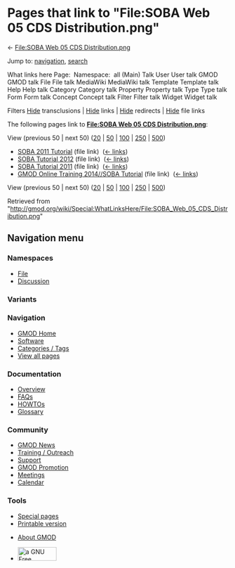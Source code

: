 <div id="mw-page-base" class="noprint">

</div>

<div id="mw-head-base" class="noprint">

</div>

<div id="content" class="mw-body" role="main">

<span id="top"></span>

<div id="mw-js-message" style="display:none;">

</div>



# <span dir="auto">Pages that link to "File:SOBA Web 05 CDS Distribution.png"</span>

<div id="bodyContent">

<div id="contentSub">

← [File:SOBA Web 05 CDS
Distribution.png](/wiki/File:SOBA_Web_05_CDS_Distribution.png "File:SOBA Web 05 CDS Distribution.png")

</div>

<div id="jump-to-nav" class="mw-jump">

Jump to: [navigation](#mw-navigation), [search](#p-search)

</div>

<div id="mw-content-text">

What links here Page:  Namespace:  all (Main) Talk User User talk GMOD
GMOD talk File File talk MediaWiki MediaWiki talk Template Template talk
Help Help talk Category Category talk Property Property talk Type Type
talk Form Form talk Concept Concept talk Filter Filter talk Widget
Widget talk

Filters
[Hide](/mediawiki/index.php?title=Special:WhatLinksHere/File:SOBA_Web_05_CDS_Distribution.png&hidetrans=1 "Special:WhatLinksHere/File:SOBA Web 05 CDS Distribution.png")
transclusions \|
[Hide](/mediawiki/index.php?title=Special:WhatLinksHere/File:SOBA_Web_05_CDS_Distribution.png&hidelinks=1 "Special:WhatLinksHere/File:SOBA Web 05 CDS Distribution.png")
links \|
[Hide](/mediawiki/index.php?title=Special:WhatLinksHere/File:SOBA_Web_05_CDS_Distribution.png&hideredirs=1 "Special:WhatLinksHere/File:SOBA Web 05 CDS Distribution.png")
redirects \|
[Hide](/mediawiki/index.php?title=Special:WhatLinksHere/File:SOBA_Web_05_CDS_Distribution.png&hideimages=1 "Special:WhatLinksHere/File:SOBA Web 05 CDS Distribution.png")
file links

The following pages link to **[File:SOBA Web 05 CDS
Distribution.png](/wiki/File:SOBA_Web_05_CDS_Distribution.png "File:SOBA Web 05 CDS Distribution.png")**:

View (previous 50 \| next 50)
([20](/mediawiki/index.php?title=Special:WhatLinksHere/File:SOBA_Web_05_CDS_Distribution.png&limit=20 "Special:WhatLinksHere/File:SOBA Web 05 CDS Distribution.png")
\|
[50](/mediawiki/index.php?title=Special:WhatLinksHere/File:SOBA_Web_05_CDS_Distribution.png&limit=50 "Special:WhatLinksHere/File:SOBA Web 05 CDS Distribution.png")
\|
[100](/mediawiki/index.php?title=Special:WhatLinksHere/File:SOBA_Web_05_CDS_Distribution.png&limit=100 "Special:WhatLinksHere/File:SOBA Web 05 CDS Distribution.png")
\|
[250](/mediawiki/index.php?title=Special:WhatLinksHere/File:SOBA_Web_05_CDS_Distribution.png&limit=250 "Special:WhatLinksHere/File:SOBA Web 05 CDS Distribution.png")
\|
[500](/mediawiki/index.php?title=Special:WhatLinksHere/File:SOBA_Web_05_CDS_Distribution.png&limit=500 "Special:WhatLinksHere/File:SOBA Web 05 CDS Distribution.png"))

- [SOBA 2011 Tutorial](/wiki/SOBA_2011_Tutorial "SOBA 2011 Tutorial")
  (file link) ‎ <span class="mw-whatlinkshere-tools">([←
  links](/mediawiki/index.php?title=Special:WhatLinksHere&target=SOBA+2011+Tutorial "Special:WhatLinksHere"))</span>
- [SOBA Tutorial 2012](/wiki/SOBA_Tutorial_2012 "SOBA Tutorial 2012")
  (file link) ‎ <span class="mw-whatlinkshere-tools">([←
  links](/mediawiki/index.php?title=Special:WhatLinksHere&target=SOBA+Tutorial+2012 "Special:WhatLinksHere"))</span>
- [SOBA Tutorial 2011](/wiki/SOBA_Tutorial_2011 "SOBA Tutorial 2011")
  (file link) ‎ <span class="mw-whatlinkshere-tools">([←
  links](/mediawiki/index.php?title=Special:WhatLinksHere&target=SOBA+Tutorial+2011 "Special:WhatLinksHere"))</span>
- [GMOD Online Training 2014//SOBA
  Tutorial](/wiki/GMOD_Online_Training_2014//SOBA_Tutorial "GMOD Online Training 2014//SOBA Tutorial")
  (file link) ‎ <span class="mw-whatlinkshere-tools">([←
  links](/mediawiki/index.php?title=Special:WhatLinksHere&target=GMOD+Online+Training+2014%2F%2FSOBA+Tutorial "Special:WhatLinksHere"))</span>

View (previous 50 \| next 50)
([20](/mediawiki/index.php?title=Special:WhatLinksHere/File:SOBA_Web_05_CDS_Distribution.png&limit=20 "Special:WhatLinksHere/File:SOBA Web 05 CDS Distribution.png")
\|
[50](/mediawiki/index.php?title=Special:WhatLinksHere/File:SOBA_Web_05_CDS_Distribution.png&limit=50 "Special:WhatLinksHere/File:SOBA Web 05 CDS Distribution.png")
\|
[100](/mediawiki/index.php?title=Special:WhatLinksHere/File:SOBA_Web_05_CDS_Distribution.png&limit=100 "Special:WhatLinksHere/File:SOBA Web 05 CDS Distribution.png")
\|
[250](/mediawiki/index.php?title=Special:WhatLinksHere/File:SOBA_Web_05_CDS_Distribution.png&limit=250 "Special:WhatLinksHere/File:SOBA Web 05 CDS Distribution.png")
\|
[500](/mediawiki/index.php?title=Special:WhatLinksHere/File:SOBA_Web_05_CDS_Distribution.png&limit=500 "Special:WhatLinksHere/File:SOBA Web 05 CDS Distribution.png"))

</div>

<div class="printfooter">

Retrieved from
"<http://gmod.org/wiki/Special:WhatLinksHere/File:SOBA_Web_05_CDS_Distribution.png>"

</div>

<div id="catlinks" class="catlinks catlinks-allhidden">

</div>

<div class="visualClear">

</div>

</div>

</div>

<div id="mw-navigation">

## Navigation menu

<div id="mw-head">



<div id="left-navigation">

<div id="p-namespaces" class="vectorTabs" role="navigation"
aria-labelledby="p-namespaces-label">

### Namespaces

- <span id="ca-nstab-image"><a href="/wiki/File:SOBA_Web_05_CDS_Distribution.png" accesskey="c"
  title="View the file page [c]">File</a></span>
- <span id="ca-talk"><a
  href="/mediawiki/index.php?title=File_talk:SOBA_Web_05_CDS_Distribution.png&amp;action=edit&amp;redlink=1"
  accesskey="t"
  title="Discussion about the content page [t]">Discussion</a></span>

</div>

<div id="p-variants" class="vectorMenu emptyPortlet" role="navigation"
aria-labelledby="p-variants-label">

### 

### Variants[](#)

<div class="menu">

</div>

</div>

</div>

<div id="right-navigation">





</div>



</div>

</div>

</div>

<div id="mw-panel">

<div id="p-logo" role="banner">

<a href="/wiki/Main_Page"
style="background-image: url(http://gmod.org/images/GMOD-cogs.png);"
title="Visit the main page"></a>

</div>

<div id="p-Navigation" class="portal" role="navigation"
aria-labelledby="p-Navigation-label">

### Navigation

<div class="body">

- <span id="n-GMOD-Home">[GMOD Home](/wiki/Main_Page)</span>
- <span id="n-Software">[Software](/wiki/GMOD_Components)</span>
- <span id="n-Categories-.2F-Tags">[Categories /
  Tags](/wiki/Categories)</span>
- <span id="n-View-all-pages">[View all
  pages](/wiki/Special:AllPages)</span>

</div>

</div>

<div id="p-Documentation" class="portal" role="navigation"
aria-labelledby="p-Documentation-label">

### Documentation

<div class="body">

- <span id="n-Overview">[Overview](/wiki/Overview)</span>
- <span id="n-FAQs">[FAQs](/wiki/Category:FAQ)</span>
- <span id="n-HOWTOs">[HOWTOs](/wiki/Category:HOWTO)</span>
- <span id="n-Glossary">[Glossary](/wiki/Glossary)</span>

</div>

</div>

<div id="p-Community" class="portal" role="navigation"
aria-labelledby="p-Community-label">

### Community

<div class="body">

- <span id="n-GMOD-News">[GMOD News](/wiki/GMOD_News)</span>
- <span id="n-Training-.2F-Outreach">[Training /
  Outreach](/wiki/Training_and_Outreach)</span>
- <span id="n-Support">[Support](/wiki/Support)</span>
- <span id="n-GMOD-Promotion">[GMOD
  Promotion](/wiki/GMOD_Promotion)</span>
- <span id="n-Meetings">[Meetings](/wiki/Meetings)</span>
- <span id="n-Calendar">[Calendar](/wiki/Calendar)</span>

</div>

</div>

<div id="p-tb" class="portal" role="navigation"
aria-labelledby="p-tb-label">

### Tools

<div class="body">

- <span id="t-specialpages"><a href="/wiki/Special:SpecialPages" accesskey="q"
  title="A list of all special pages [q]">Special pages</a></span>
- <span id="t-print"><a
  href="/mediawiki/index.php?title=Special:WhatLinksHere/File:SOBA_Web_05_CDS_Distribution.png&amp;printable=yes"
  rel="alternate" accesskey="p"
  title="Printable version of this page [p]">Printable version</a></span>

</div>

</div>

</div>

</div>

<div id="footer" role="contentinfo">

- <span id="footer-places-about">[About
  GMOD](/wiki/GMOD:About "GMOD:About")</span>

<!-- -->

- <span id="footer-copyrightico">[<img src="http://www.gnu.org/graphics/gfdl-logo-small.png" width="88"
  height="31" alt="a GNU Free Documentation License" />](http://www.gnu.org/licenses/fdl-1.3.html)</span>


<div style="clear:both">

</div>

</div>
